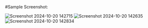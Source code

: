 #Sample Screenshot:

![Screenshot 2024-10-20 142715](https://github.com/user-attachments/assets/ee83564f-5aee-4d24-89ac-7df9be8407ea)
![Screenshot 2024-10-20 142635](https://github.com/user-attachments/assets/9f030d72-ffcb-4d7a-b504-a02058c4d473)
![Screenshot 2024-10-20 142834](https://github.com/user-attachments/assets/09427e29-411d-4f95-8545-33aece43aa0f)

